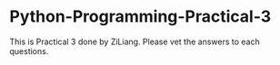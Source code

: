 # Python-Programming-Practical-3
This is Practical 3 done by ZiLiang. Please vet the answers to each questions.
